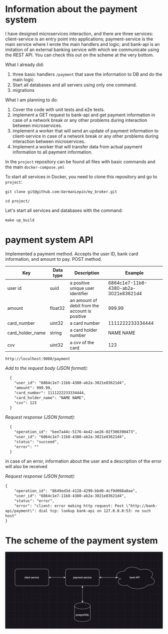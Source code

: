 # Information about the payment system

I have designed microservices interaction, and there are three services: client-service is an entry point into applications; payment-service is the main service where I wrote the main handlers and logic; and bank-api is an imitation of an external banking service with which we communicate using the REST API. You can check this out on the scheme at the very bottom.

What I already did:
1. three basic handlers `/payment` that save the information to DB and do the main logic
2. Start all databases and all servers using only one command.
3. migrations

What I am planning to do:
1. Cover the code with unit tests and e2e tests.
2. implement a GET request to bank-api and get payment information in case of a network break or any other problems during interaction between microservices.
3. implement a worker that will send an update of payment information to client-service in case of a network break or any other problems during interaction between microservices.
4. Implement a worker that will transfer data from actual payment information to all payment information.

In the `project` repository can be found all files with basic commands and the main `docker-compose.yml`

To start all services in Docker, you need to clone this repository and go to `project`:
```
git clone git@github.com:GermanLepin/my_broker.git
```

```
cd project/
```

Let's start all services and databases with the command:
```
make up_build
```

# payment system API

Implemented a payment method. Accepts the user ID, bank card information, and amount to pay. POST method.

| Key              | Data type | Description                                     | Example
|------------------|-----------|-------------------------------------------------|----------- |
| user id          | uuid      | a positive unique user identifier               | 6864c1e7-11b8-4380-ab2a-3021e83621d4 |
| amount           | float32   | an amount of debit from the account is positive | 999.99     |
| card_number      | uint32    | a card number                                   | 1111222233334444   |
| card_holder_name | string    | a card holder number                            | NAME NAME  |
| cvv              | uint32    | a cvv of the card                               | 123        |

    http://localhost:9000/payment

*Add to the request body (JSON format):*
```
  {
    "user_id": "6864c1e7-11b8-4380-ab2a-3021e83621d4",
	"amount": 999.99,
	"card_number": 1111222233334444,
	"card_holder_name": "NAME NAME",
	"cvv": 123
  }

```

*Request response (JSON format):*
```
  {
	"operation_id": "bee7a44c-5176-4e42-ae26-02f306390473",
	"user_id": "6864c1e7-11b8-4380-ab2a-3021e83621d4",
	"status": "succeed",
	"error": ""
  }
```

in case of an error, information about the user and a description of the error will also be received

*Request response (JSON format):*
```
{
	"operation_id": "8649ed3d-4128-4299-bbd0-4cf9d098a0ae",
	"user_id": "6864c1e7-11b8-4380-ab2a-3021e83621d4",
	"status": "error",
	"error": "client: error making http request: Post \"http://bank-api/payment\": dial tcp: lookup bank-api on 127.0.0.0:53: no such host"
}
```

# The scheme of the payment system
![The scheme of the payment system](image.png)
